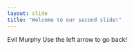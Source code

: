 ```yaml
---
layout: slide
title: "Welcome to our second slide!"
---
```

Evil Murphy
Use the left arrow to go back!
